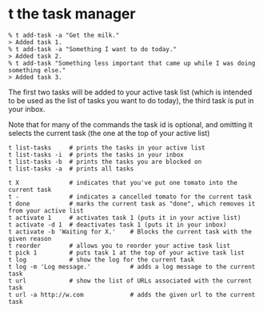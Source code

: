 t the task manager
==================

    % t add-task -a "Get the milk."
    > Added task 1.
    % t add-task -a "Something I want to do today."
    > Added task 2.
    % t add-task "Something less important that came up while I was doing something else."
    > Added task 3.

The first two tasks will be added to your active task list (which is intended to be used as the list of tasks you want to do today), the third task is put in your inbox.

Note that for many of the commands the task id is optional, and omitting it selects the current task (the one at the top of your active list)

    t list-tasks     # prints the tasks in your active list
    t list-tasks -i  # prints the tasks in your inbox
    t list-tasks -b  # prints the tasks you are blocked on
    t list-tasks -a  # prints all tasks

    t X              # indicates that you've put one tomato into the current task
    t -              # indicates a cancelled tomato for the current task
    t done           # marks the current task as "done", which removes it from your active list
    t activate 1     # activates task 1 (puts it in your active list)
    t activate -d 1  # deactivates task 1 (puts it in your inbox)
    t activate -b 'Waiting for X.'    # Blocks the current task with the given reason
    t reorder        # allows you to reorder your active task list
    t pick 1         # puts task 1 at the top of your active task list
    t log            # show the log for the current task
    t log -m 'Log message.'           # adds a log message to the current task
    t url            # show the list of URLs associated with the current task
    t url -a http://w.com             # adds the given url to the current task
